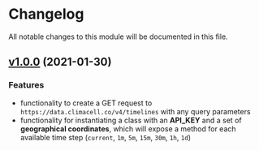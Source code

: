 # Changelog

All notable changes to this module will be documented in this file.

## [v1.0.0](https://github.com/GeorgianStan/js-climacell-api/releases/tag/v1.0.0) (2021-01-30)

### Features

- functionality to create a GET request to `https://data.climacell.co/v4/timelines` with any query parameters
- functionality for instantiating a class with an **API_KEY** and a set of **geographical coordinates**, which will expose a method for each available time step (`current`, `1m`, `5m`, `15m`, `30m`, `1h`, `1d`)
